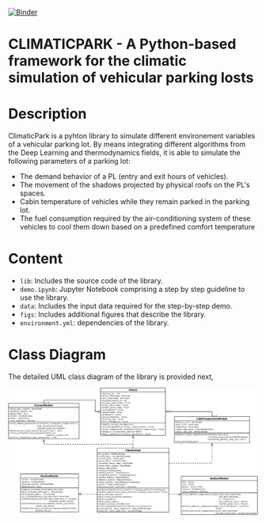 [![Binder](https://mybinder.org/badge_logo.svg)](https://mybinder.org/v2/gh/fterroso/climaticpark/653f1274f2e3162f3ad5486a442ffd1b9f48df53?urlpath=lab%2Ftree%2Fdemo.ipynb)

# CLIMATICPARK - A Python-based framework for the climatic simulation of vehicular parking losts

# Description

ClimaticPark is a pyhton library to simulate different environement variables of a vehicular parking lot. By means integrating different algorithms from the Deep Learning and thermodynamics fields, it is able to simulate the following parameters of a parking lot:

- The demand behavior of a PL (entry and exit hours of vehicles).
- The movement of the shadows projected by physical roofs on the PL's spaces.
- Cabin temperature of vehicles while they remain parked in the parking lot.
- The fuel consumption required by the air-conditioning system of these vehicles to cool them down based on a predefined comfort temperature

# Content

- `lib`: Includes the source code of the library.
- `demo.ipynb`: Jupyter Notebook comprising a step by step guideline to use the library.
- `data`: Includes the input data required for the step-by-step demo.
- `figs`: Includes additional figures that describe the library.
- `environment.yml`: dependencies of the library.

# Class Diagram

The detailed UML class diagram of the library is provided next,

![image-url](https://github.com/fterroso/climaticpark/blob/main/figs/climaticpark_arch.png)
